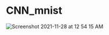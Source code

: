 # CNN_mnist

![Screenshot 2021-11-28 at 12 54 15 AM](https://user-images.githubusercontent.com/36599592/143719698-dd84bae3-6dff-4497-8ae6-4939e41172bd.png)
